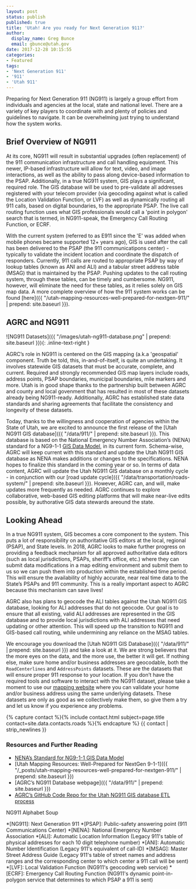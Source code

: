 ```yaml
---
layout: post
status: publish
published: true
title: 'Utah! Are you ready for Next Generation 911?'
author:
  display_name: Greg Bunce
  email: gbunce@utah.gov
date: 2017-12-28 10:15:55
categories:
- Featured
tags:
- 'Next Generation 911'
- '911'
- 'Utah 911'
---
```

Preparing for Next Generation 911 (NG911) is largely a group effort from individuals and agencies at the local, state and national level. There are a variety of key players to coordinate with and plenty of policies and guidelines to navigate. It can be overwhelming just trying to understand how the system works.

## Brief Overview of NG911

At its core, NG911 will result in substantial upgrades (often replacement) of the 911 communication infrastructure and call handling equipment. This newer, IP-based infrastructure will allow for text, video, and image interactions, as well as the ability to pass along device-based information to the PSAP. Additionally, in a true NG911 system, GIS plays a significant, required role. The GIS database will be used to pre-validate all addresses registered with your telecom provider (via geocoding against what is called the Location Validation Function, or LVF) as well as dynamically routing all 911 calls, based on digital boundaries, to the appropriate PSAP. The live call routing function uses what GIS professionals would call a 'point in polygon' search that is termed, in NG911-speak, the Emergency Call Routing Function, or ECRF.

With the current system (referred to as E911 since the 'E' was added when mobile phones became supported 12+ years ago), GIS is used after the call has been delivered to the PSAP (the 911 communicatipons center) - typically to validate the incident location and coordinate the dispatch of responders. Currently, 911 calls are routed to appropriate PSAP by way of lookup tables (known as ANI and ALI) and a tabular street address table (MSAG) that is maintained by the PSAP. Pushing updates to the call routing system, through these tables, can be timely and cumbersome.  NG911, however, will eliminate the need for these tables, as it relies solely on GIS map data. A more complete overview of how the 911 system works can be found [here]({{ "/utah-mapping-resources-well-prepared-for-nextgen-911/" | prepend: site.baseurl }}).

## AGRC and NG911
![NG911 Datasets]({{ "/images/utah-ng911-database.png" | prepend: site.baseurl }}){: .inline-text-right }

AGRC’s role in NG911 is centered on the GIS mapping (a.k.a 'geospatial' component. Truth be told, this, in-and-of-itself, is quite an undertaking. It involves statewide GIS datasets that must be accurate, complete, and current. Required and strongly recommended GIS map layers include roads, address points, PSAP boundaries, municipal boundaries, mile markers and more. Utah is in good shape thanks to the partnership built between AGRC and county and local govenment that has resulted in most of these datasets already being NG911-ready. Additionally, AGRC has established state data standards and sharing agreements that facilitate the consistency and longevity of these datasets.

Today, thanks to the willingness and cooperation of agencies within the State of Utah, we are excited to announce the first release of the [Utah NG911 GIS database]({{ "/data/911/" | prepend: site.baseurl }}). This database is based on the National Emergency Number Association’s (NENA) standard for a NG9-1-1 [GIS Data Model](https://dev.nena.org/higherlogic/ws/public/download/9828/20161206_NG9-1-1%20GIS%20Data%20Model_PubRvw.pdf), in its current form. Schema-wise, AGRC will keep current with this standard and update the Utah NG911 GIS database as NENA makes additions or changes to the specifications. NENA hopes to finalize this standard in the coming year or so.  In terms of data content, AGRC will update the Utah NG911 GIS database on a monthly cycle - in conjunction with our [road update cycle]({{ "/data/transportation/roads-system/" | prepend: site.baseurl }}). However, AGRC can, and will, make updates more frequently as needed. AGRC continues to explore collaborative, web-based GIS editing platforms that will make near-live edits possible, by authorative GIS data stewards areound the state.

## Looking Ahead

In a true NG911 system, GIS becomes a core component to the system. This puts a lot of responsibility on authoritative GIS editors at the local, regional (PSAP), and State levels. In 2018, AGRC looks to make further progress on providing a feedback mechanism for all approved authoritative data editors (such as local jurisdictions, PSAPs, sheriff’s office, etc.) where they can submit data modifications in a map editing environment and submit them to us so we can push them into production within the established time period. This will ensure the availability of highly accurate, near real time data to the State’s PSAPs and 911 community.  This is a really important aspect to AGRC because this mechanism can save lives!

AGRC also has plans to geocode the ALI tables against the Utah NG911 GIS database, looking for ALI addresses that do not geocode. Our goal is to ensure that all existing, valid ALI addresses are represented in the GIS database and to provide local jurisdictions with ALI addresses that need updating or other attention. This will speed up the transition to NG911 and GIS-based call routing, while undermining any reliance on the MSAG tables.

We encourage you download the [Utah NG911 GIS Database]({{ "/data/911/" | prepend: site.baseurl }}) and take a look at it. We are strong believers that the more eyes on the data, and the more use, the better it will get. If nothing else, make sure home and/or business addresses are geocodable, both the `RoadCenterlines` and `AddressPoints` datasets. These are the datasets that will ensure proper 911 response to your location. If you don’t have the required tools and software to interact with the NG911 dataset, please take a moment to use our [mapping website](http://atlas.utah.gov/) where you can validate your home and/or business address using the same underlying datasets. These datasets are only as good as we collectively make them, so give them a try and let us know if you experience any problems.

{% capture contact %}{% include contact.html subject=page.title contact=site.data.contacts.roads %}{% endcapture %}
{{ contact | strip_newlines }}

### Resources and Further Reading

- [NENA’s Standard for NG9-1-1 GIS Data Model](https://dev.nena.org/higherlogic/ws/public/download/9828/20161206_NG9-1-1%20GIS%20Data%20Model_PubRvw.pdf)
- [Utah Mapping Resources: Well-Prepared for NextGen 9-1-1]({{ "/_posts/utah-mapping-resources-well-prepared-for-nextgen-911/" | prepend: site.baseurl }})
- [AGRC’s NG911 Database webpage]({{ "/data/911/" | prepend: site.baseurl }})
- [AGRC’s GitHub Code Repo for the Utah NG911 GIS database ETL process](https://github.com/gregbunce/NextGen911UtahGISDataLoader)

NG911 Alphabet Soup 

*[NG911]: Next Generation 911
*[PSAP]: Public-safety answering point (911 Communications Center)
*[NENA]: National Emergency Number Association
*[ALI]: Automatic Location Information (Legacy 911's table of physical addresses for each 10 digit telephone number)
*[ANI]: Automatic Number Identification (Legacy 911's equivalent of call-ID)
*[MSAG]: Master Street Address Guide (Legacy 911's table of street names and address ranges and the corresponding center to which center a 911 call will be sent)
*[LVF]: Local Validation Function (NG911's geocoding web service)
*[ECRF]: Emergency Call Routing Function (NG911's dynamic point-in-polygon service that determines to which PSAP a 911 is sent)
